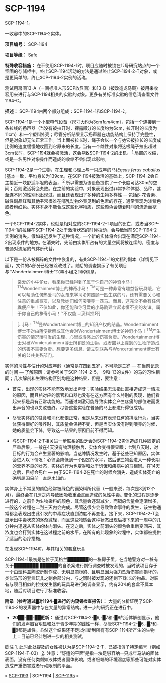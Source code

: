 # SCP-1194
                        




SCP-1194-1。





一收容中的SCP-1194-2实体。



**项目编号：** SCP-1194

**项目等级：** Safe

**特殊收容措施：** 在不使用SCP-1194-1时，项目应随时被锁在12号研究站点的一个坚固的存储柜中。终止SCP-1194活动的方法是通过终止SCP-1194-2-T对象，或是更简单的，终止SCP-1194-2实例的活动。

测试用房间13-A（一间标准人形SCP收容间）和13-B（被改造成马厩）被用来收容用来进行与SCP-1194相关的实验的对象。更多有关标准实验的信息请查看文件1194-C。

**描述：** SCP-1194由两个部分组成：SCP-1194-1和SCP-1194-2。

SCP-1194-1是一个小型电气设备（尺寸大约为3cm*1cm*4cm），包括一个连接到一条拉线的扬声器（当没有被拉开时，裸露部分的长度约为6cm，拉开时的长度为11cm）和一个塑料外壳；尽管分析结果显示扬声器在功能结构上保持了完整性，但是对象却无法正常工作。当上面被拉长时，绳子会以一个与她它被拉长的长度成比例的速度缓慢地收回到它原来的长度。当有一个雌性对象将这根绳子拉出超过3cm长时，SCP-1194就会被激活，这会导致SCP-1194-2的出现。<sup class='footnoteref'>
 <a shape='rect' class='footnoteref' id='footnoteref-1' href='javascript:;' onclick='WIKIDOT.page.utils.scrollToReference(&apos;footnote-1&apos;)'>1</a>
</sup>局部的收缩，或是一名男性对象操作而造成的收缩不会出现此影响。

SCP-1194-2是一个生物，在生理和心理上与一只成年的马(*Equus ferus caballus* )基本一致，平均身长为139cm。在SCP-1194被激活的基础上，SCP-1194-2会自主接近一块舒适平坦的表面，<sup class='footnoteref'>
 <a shape='rect' class='footnoteref' id='footnoteref-2' href='javascript:;' onclick='WIKIDOT.page.utils.scrollToReference(&apos;footnote-2&apos;)'>2</a>
</sup>所以需要为该设备提供了一个长度可达30m的空间；否则激活将会失败。在之前的实验中，对象表现出过非常多种体型、品种，甚至连不同的性别也出现过，而且还表现出了多种的生物多样性 — 包括β-花青素、碱性副品红和其他平常很难在哺乳动物外表见到的色素的存在，通常表现为淡紫色或者粉红色。实体本身不能合成这些化学物质，这些颜色会随着时间的流逝而褪色。

一个SCP-1194-2实体，也就是相对应的SCP-1194-2-T项目的死亡，或者当SCP-1194-1的拉绳在SCP-1194-2处于激活状态的时候拉动，会导致当前SCP-1194-2实例的消失。假如最近发生了这种情况，一个新的实体将会出现在满足SCP-1194-2出现条件的地方。在消失时，先前由实体所占有的大量空间将被连续的，密度与普通对流层的气体所代替。

以下是一份从被撕碎的文件中恢复的，有关SCP-1194-1的文档的副本（详情见下面），文件的A部分已经被涂改过了。随后的调查揭示了有关项目与“Wondertainment博士”兴趣小组之间的信息。


> 亲爱的小牛仔女，看来你已经得到了属于你自己的神奇小马！<sup>TM</sup>Wondertainmen博士的神奇小马！<sup>TM</sup>可是一种非常有趣益智玩具哦，它可以帮助任何热爱马的女孩来学习如何照顾一匹生病的马，还有需要关心和注意的重点事项，以及教她们如何来喂养一匹马。而且，这完全不会有任何粪便产生！不仅如此，你还能和你可爱的小马驹建立起永恒不变的友谊。属于你自己的神奇小马！™不仅能…[资料损坏]
> 


> […]马！<sup>TM</sup>是Wondertainment博士的知识产权的结晶。Wondertainment博士不对由随便拆解或其他会对Wondertainment博士的神奇小马！<sup>TM</sup>产生伤害的情况而引发的生理、心里或情感上的伤害负责。Wondertainment博士对被Wondertainment博士所销毁的生物，或者因以上提到的生物所造成的伤害不需要负责。想要更多信息，请立刻联系与Wondertainment博士有关的公共关系部门。
> 

实体的习性与估计的对应年龄（通常是在四到五岁，不可能是三岁 — 在当前记录的时间 — 了解原因：请参考关于SCP-1194-2-5，-9和-13的文件）的马的习性相同；几次解剖和生理结构区别均是这种结果，但是，要注意：

- 首先，出现的实体不能有效地发出声音；实验结果无法指出直接造成这一情况的原因，而且相对应的器官和口器也没有在这方面有什么特别的表现，他们看起来都是具有正常功能的。而通过刺激可能导致实体会产生疼痛的部位进而发出声音的也以失败告终，尽管这些实验在普通的马上都进行得很成功。

- 尽管实体的的进食和消化都恨正常，但是从来没有表现任何的排泄行为。当实体获得很好的喂养时，其质量会保持不变，但是当实体没有得到喂养的时候，她的质量会下降。导致这一结果的原因目前不得而知。

- 与SCP-1194-2-T相关进一步联系的缺乏会对SCP-1194-2实体造成几种固定的严重后果，一般在4天没有物理接触后，实体会变得很显眼；七到八天时，对目标的行为会产生显著的影响。当这种情况发生时，基于这些已知原因，实体会进入以下情况：心律会降低到一个固定的水平，然后该生物会进入一种长期的营养不良的状态，实体的行为也变得和处于饥饿和疾病中的马相同。在14天之后，目标会死亡 — 由于SCP-1194-2在死亡的时候会消失，造成实体死亡的确切原因目前一直是未知的。

实体身上不常见的颜色经常被绿色的镉染料所代替（一般来说，每次是3到12个月），最终会在几天之内导致因吸收重金属而造成的急性中毒。变化的过程是逐步进行的，之前作为生物染料的颜色，其含量会逐渐减少，而镉的含量会逐渐增多，一般这个过程在二到三天内会完成。尽管这很少会导致致命事件的发生，该生物通常都会表现出由此引发的中毒症状直到浓度不再变化。接下来，SCP-1194-2-T会显示出中毒状态的逐渐减轻，而且这些物质会这种状态出现后接下来的一周中的几分钟内迅速从实体的体内消失。在这之后，实体之前消失的颜色会重新变回来，其浓度也会打到实体在这过程之前的水平。在所有的此现象的过程中，实体都被提供了适当的治疗措施。



在发现SCP-1194时，与其相关的套盒玩具



SCP-1194-1最初是在位于英格兰███████的一栋房子里，在当地警方对一桩有关于████████ ██████的自杀案进行例行调查时被发现的。当时该项目存于一个由塑料盒陶瓷所制作成、无明显商标的、且明显因为强力坠落伤害而损坏的，类似马形的套盒玩具之剩余部分内，与之同时被发现的还剩下1米长的物品。对装有与项目相似的拉线发生器的玩具马进行的调查显示，约有20%的套盒不属本地，随后对项目进行了标准收容。

**附录（参考通过█对1194-█进行的内窥镜检查报告）：** 大量的分析证明了SCP-1194-2的发声器中存在大量的异常结构。进一步的研究正在进行中。

- **20██-██-██更新：** 通过对SCP-1194-2-█6,-█7和-█8的活体解剖显示，他们的发声器官明显和处于青少年期的雌性一样，尽管SCP-1194-2-█6,-█7和-█8都是雄性。虽然这个结果还不足以推断到所有有SCP-1194所产生的生物上：目前已经计划进一步的相关测试。


脚注
<a shape='rect' href='javascript:;' onclick='WIKIDOT.page.utils.scrollToReference(&apos;footnoteref-1&apos;)'>1</a>. 此时此处提及的女性被认为是SCP-1194-2-T，已被指派了特定编号（例如SCP-1194-T-03）
<a shape='rect' href='javascript:;' onclick='WIKIDOT.page.utils.scrollToReference(&apos;footnoteref-2&apos;)'>2</a>. 注意：“舒适的平面”是指一块足够容纳一只成年马站的固体表面，没有任何类例如液体或者固体影响，或者极端的环境温度等那些可能对实体造成严重伤害或者行动限制的平面。



« [SCP-1193](/scp-1193) | SCP-1194 | [SCP-1195](/scp-1195) »





                    